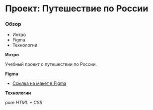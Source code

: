 # Проект: Путешествие по России

### Обзор
* Интро
* Figma
* Технологии

**Интро**

Учебный проект о путешествии по России.


**Figma**

* [Ссылка на макет в Figma](https://www.figma.com/file/5S2WSbEFL6awjVWJ0NWL8Q/Sprint-3_-Russia-_-desktop-mobile?node-id=28503%3A0)

**Технологии**

pure *HTML + CSS*
